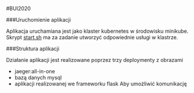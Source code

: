#BUI2020

###Uruchomienie aplikacji

Aplikacja uruchamiana jest jako klaster kubernetes w środowisku minikube. Skrypt [start.sh](start.sh) ma za zadanie utworzyć odpowiednie usługi w klastrze. 

###Struktura aplikacji

Działanie aplikacji jest realizowane poprzez trzy deploymenty z obrazami
* jaeger:all-in-one
* bazą danych mysql
* aplikacji realizowanej we frameworku flask
Aby umożliwić komunikację 

